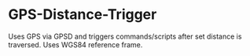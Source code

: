 # GPS-Distance-Trigger
Uses GPS via GPSD and triggers commands/scripts after set distance is traversed.  Uses WGS84 reference frame.
